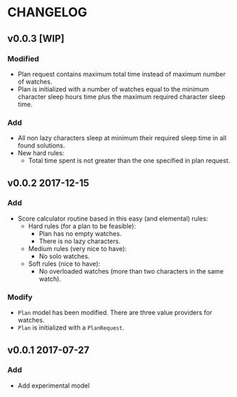 # CHANGELOG

## v0.0.3 [WIP]

### Modified
* Plan request contains maximum total time instead of maximum number of watches.
* Plan is initialized with a number of watches equal to the minimum character sleep hours 
  time plus the maximum required character sleep time.

### Add
* All non lazy characters sleep at minimum their required sleep time in all found solutions.
* New hard rules:
  * Total time spent is not greater than the one specified in plan request.

## v0.0.2 2017-12-15

### Add
* Score calculator routine based in this easy (and elemental) rules:
  * Hard rules (for a plan to be feasible):
    * Plan has no empty watches.
    * There is no lazy characters.
  * Medium rules (very nice to have):
    * No solo watches.
  * Soft rules (nice to have):
    * No overloaded watches (more than two characters in the same watch).
### Modify
* `Plan` model has been modified. There are three value providers for watches.
* `Plan` is initialized with a `PlanRequest`.    

## v0.0.1 2017-07-27

### Add
* Add experimental model
